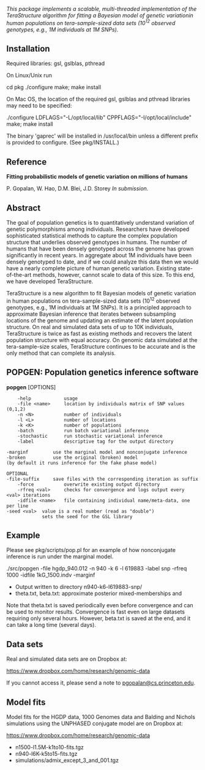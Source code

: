 *This package implements a scalable, multi-threaded implementation of the TeraStructure algorithm for fitting a Bayesian model of genetic variationin human populations on tera-sample-sized data sets ($10^{12}$ observed genotypes, e.g., 1M individuals at 1M SNPs).*

Installation
------------

Required libraries: gsl, gslblas, pthread

On Linux/Unix run

 cd pkg
 ./configure
 make; make install

On Mac OS, the location of the required gsl, gslblas and pthread
libraries may need to be specified:

 ./configure LDFLAGS="-L/opt/local/lib" CPPFLAGS="-I/opt/local/include"
 make; make install

The binary 'gaprec' will be installed in /usr/local/bin unless a
different prefix is provided to configure. (See pkg/INSTALL.)

Reference
---------

**Fitting probabilistic models of genetic variation on millions of humans**

P. Gopalan, W. Hao, D.M. Blei, J.D. Storey
*In submission.*

Abstract
--------

The goal of population genetics is to quantitatively understand variation of genetic polymorphisms among individuals. Researchers have developed sophisticated statistical methods to capture the complex population structure that underlies observed genotypes in humans. The number of humans that have been densely genotyped across the genome has grown significantly in recent years. In aggregate about 1M individuals have been densely genotyped to date, and if we could analyze this data then we would have a nearly complete picture of human genetic variation. Existing state-of-the-art methods, however, cannot scale to data of this size. To this end, we have developed TeraStructure.

TeraStructure is a new algorithm to fit Bayesian models of genetic variation in human populations on tera-sample-sized data sets ($10^{12}$ observed genotypes, e.g., 1M individuals at 1M SNPs). It is a principled approach to approximate Bayesian inference that iterates between subsampling locations of the genome and updating an estimate of the latent population structure. On real and simulated data sets of up to 10K individuals, TeraStructure is twice as fast as existing methods and recovers the latent population structure with equal accuracy. On genomic data simulated at the tera-sample-size scales, TeraStructure continues to be accurate and is the only method that can complete its analysis.


POPGEN: Population genetics inference software
----------------------------------------------

**popgen** [OPTIONS]

        -help            usage
        -file <name>     location by individuals matrix of SNP values (0,1,2)
        -n <N>           number of individuals
        -l <L>           number of locations
        -k <K>           number of populations
        -batch           run batch variational inference
        -stochastic      run stochastic variational inference
        -label           descriptive tag for the output directory

	-marginf         use the marginal model and nonconjugate inference
	-broken          use the original (broken) model
	(by default it runs inference for the fake phase model)

	OPTIONAL
	-file-suffix	 save files with the corresponding iteration as suffix
        -force           overwrite existing output directory
        -rfreq <val>     checks for convergence and logs output every <val> iterations
        -idfile <name>	 file containing individual name/meta-data, one per line
	-seed <val>	 value is a real number (read as "double")
	      		 sets the seed for the GSL library

Example
-------

Please see pkg/scripts/pop.pl for an example of how nonconjugate inference is run under the marginal model.

./src/popgen -file hgdp_940.012 -n 940 -k 6 -l 619883 -label snp  -rfreq 1000 -idfile 1kG_1500.indv -marginf

* Output written to directory n940-k6-l619883-snp/
* theta.txt, beta.txt: approximate posterior mixed-memberships and 

Note that theta.txt is saved periodically even before convergence and can be used to monitor results. Convergence is fast even on large datasets requiring only several hours. However, beta.txt is saved at the end, and it can take a long time (several days).


Data sets
---------

Real and simulated data sets are on Dropbox at:

https://www.dropbox.com/home/research/genomic-data

If you cannot access it, please send a note to pgopalan@cs.princeton.edu.

Model fits
----------

Model fits for the HGDP data, 1000 Genomes data and Balding and
Nichols simulations using the UNPHASED conjugate model are on Dropbox
at:

https://www.dropbox.com/home/research/genomic-data

* n1500-l1.5M-k1to10-fits.tgz
* n940-l6K-k5to15-fits.tgz
* simulations/admix_except_3_and_001.tgz

